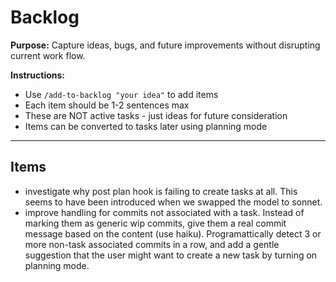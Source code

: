 # Backlog

**Purpose:** Capture ideas, bugs, and future improvements without disrupting current work flow.

**Instructions:**
- Use `/add-to-backlog "your idea"` to add items
- Each item should be 1-2 sentences max
- These are NOT active tasks - just ideas for future consideration
- Items can be converted to tasks later using planning mode

---

## Items

<!-- Items will be added below -->
- investigate why post plan hook is failing to create tasks at all. This seems to have been introduced when we swapped the model to sonnet.
- improve handling for commits not associated with a task. Instead of marking them as generic wip commits, give them a real commit message based on the content (use haiku). Programattically detect 3 or more non-task associated commits in a row, and add a gentle suggestion that the user might want to create a new task by turning on planning mode.
